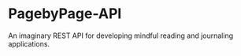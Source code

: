 # PagebyPage-API
An imaginary REST API for developing mindful reading and journaling applications. 
